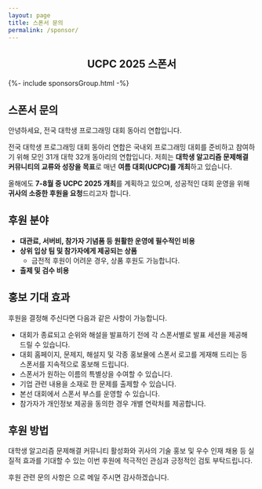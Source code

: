 ```yaml
---
layout: page
title: 스폰서 문의
permalink: /sponsor/
---
```


<h2 style="text-align: center;">
  UCPC 2025 스폰서
</h2>

{%- include sponsorsGroup.html -%}

## 스폰서 문의

안녕하세요, 전국 대학생 프로그래밍 대회 동아리 연합입니다.

전국 대학생 프로그래밍 대회 동아리 연합은 국내외 프로그래밍 대회를 준비하고 참여하기 위해 모인 31개 대학 32개 동아리의 연합입니다. 저희는 **대학생 알고리즘 문제해결 커뮤니티의 교류와 성장을 목표**로 매년 **여름 대회(UCPC)를 개최**하고 있습니다.

올해에도 **7-8월 중 UCPC 2025 개최**를 계획하고 있으며, 성공적인 대회 운영을 위해 **귀사의 소중한 후원을 요청**드리고자 합니다.

## 후원 분야

- **대관료, 서버비, 참가자 기념품 등 원활한 운영에 필수적인 비용**
- **상위 입상 팀 및 참가자에게 제공되는 상품**
  - 금전적 후원이 어려운 경우, 상품 후원도 가능합니다.
- **출제 및 검수 비용**

## 홍보 기대 효과

후원을 결정해 주신다면 다음과 같은 사항이 가능합니다.

- 대회가 종료되고 순위와 해설을 발표하기 전에 각 스폰서별로 발표 세션을 제공해 드릴 수 있습니다.
- 대회 홈페이지, 문제지, 해설지 및 각종 홍보물에 스폰서 로고를 게재해 드리는 등 스폰서를 지속적으로 홍보해 드립니다.
- 스폰서가 원하는 이름의 특별상을 수여할 수 있습니다.
- 기업 관련 내용을 소재로 한 문제를 출제할 수 있습니다.
- 본선 대회에서 스폰서 부스를 운영할 수 있습니다.
- 참가자가 개인정보 제공을 동의한 경우 개별 연락처를 제공합니다.

## 후원 방법

대학생 알고리즘 문제해결 커뮤니티 활성화와 귀사의 기술 홍보 및 우수 인재 채용 등 실질적 효과를 기대할 수 있는 이번 후원에 적극적인 관심과 긍정적인 검토 부탁드립니다.

후원 관련 문의 사항은 <a href="#" class="mail-address" data-name="sponsor" data-domain="ucpc" data-tld="me" onclick="window.location.href = 'mailto:' + this.dataset.name + '@' + this.dataset.domain + '.' + this.dataset.tld"></a>으로 메일 주시면 감사하겠습니다.
